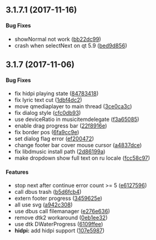<a name="3.1.7.1"></a>
## 3.1.7.1 (2017-11-16)


#### Bug Fixes

*   showNormal not work ([bb22dc99](bb22dc99))
*   crash when selectNext on qt 5.9 ([bed9d856](bed9d856))



<a name="3.1.7"></a>
## 3.1.7 (2017-11-06)


#### Bug Fixes

*   fix hidpi playing state ([84783418](84783418))
*   fix lyric text cut ([1dbf4dc2](1dbf4dc2))
*   move qmediaplayer to main thread ([3ce0ca3c](3ce0ca3c))
*   fix dialog style ([cfc0db93](cfc0db93))
*   use deviceRatio in musicitemdelegate ([f3a65085](f3a65085))
*   enable drag progress bar ([22f8916e](22f8916e))
*   fix border pos ([6fa9cc9e](6fa9cc9e))
*   set dialog flag error ([ef200472](ef200472))
*   change footer bar cover mouse cursor ([a4837dce](a4837dce))
*   fix libdmusic install path ([2d86199a](2d86199a))
*   make dropdown show full text on ru locale ([fcc58c97](fcc58c97))

#### Features

*   stop next after continue error count >= 5 ([e6127596](e6127596))
*   call dbus trash ([b5d6fcb4](b5d6fcb4))
*   extern footer progress ([3459625e](3459625e))
*   all use svg ([a942c308](a942c308))
*   use dbus call filemanager ([e276e636](e276e636))
*   remove dtk2 workaround ([0eb1ee32](0eb1ee32))
*   use dtk DWaterProgress ([6109ffee](6109ffee))
* **hidpi:**  add hidpi support ([107e5987](107e5987))
